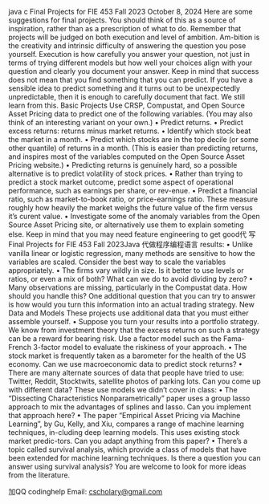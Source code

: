 java c Final Projects for FIE 453 Fall 2023 October 8, 2024 Here are some suggestions for final projects. You should think of this as a source of inspiration, rather than as a prescription of what to do. Remember that projects will be judged on both execution and level of ambition. Am-bition is the creativity and intrinsic difficulty of answering the question you pose yourself. Execution is how carefully you answer your question, not just in terms of trying different models but how well your choices align with your question and clearly you document your answer. Keep in mind that success does not mean that you find something that you can predict. If you have a sensible idea to predict something and it turns out to be unexpectedly unpredictable, then it is enough to carefully document that fact. We still learn from this. Basic Projects Use CRSP, Compustat, and Open Source Asset Pricing data to predict one of the following variables. (You may also think of an interesting variant on your own.) • Predict returns. • Predict excess returns: returns minus market returns. • Identify which stock beat the market in a month. • Predict which stocks are in the top decile (or some other quantile) of returns in a month. (This is easier than predicting returns, and inspires most of the variables computed on the Open Source Asset Pricing website.) • Predicting returns is genuinely hard, so a possible alternative is to predict volatility of stock prices. • Rather than trying to predict a stock market outcome, predict some aspect of operational performance, such as earnings per share, or rev-enue. • Predict a financial ratio, such as market-to-book ratio, or price-earnings ratio. These measure roughly how heavily the market weighs the future value of the firm versus it’s curent value. • Investigate some of the anomaly variables from the Open Source Asset Pricing site, or alternatively use them to explain someting else. Keep in mind that you may need feature engineering to get good代 写Final Projects for FIE 453 Fall 2023Java 代做程序编程语言 results: • Unlike vanilla linear or logistic regression, many methods are sensitive to how the variables are scaled. Consider the best way to scale the variables appropriately. • The firms vary wildly in size. Is it better to use levels or ratios, or even a mix of both? What can we do to avoid dividing by zero? • Many observations are missing, particularly in the Compustat data. How should you handle this? One additional question that you can try to answer is how would you turn this information into an actual trading strategy. New Data and Models These projects use additional data that you must either assemble yourself. • Suppose you turn your results into a portfolio strategy. We know from investment theory that the excess returns on such a strategy can be a reward for bearing risk. Use a factor model such as the Fama-French 3-factor model to evaluate the riskiness of your approach. • The stock market is frequently taken as a barometer for the health of the US economy. Can we use macroeconomic data to predict stock returns? • There are many alternate sources of data that people have tried to use: Twitter, Reddit, Stocktwits, satellite photos of parking lots. Can you come up with different data? These use models we didn’t cover in class: • The “Dissecting Characteristics Nonparametrically” paper uses a group lasso approach to mix the advantages of splines and lasso. Can you implement that approach here? • The paper “Empirical Asset Pricing via Machine Learning”, by Gu, Kelly, and Xiu, compares a range of machine learning techniques, in-cluding deep learning models. This uses existing stock market predic-tors. Can you adapt anything from this paper? • There’s a topic called survival analysis, which provide a class of models that have been extended for machine learning techniques. Is there a question you can answer using survival analysis? You are welcome to look for more ideas from the literature.

   加QQ codinghelp Email: cscholary@gmail.com
